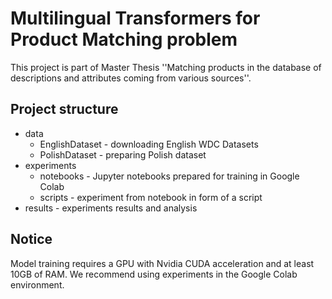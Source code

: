 # Multilingual Transformers for Product Matching problem

This project is part of Master Thesis ''Matching products in the database of descriptions and attributes coming from various sources''.

## Project structure

- data
  - EnglishDataset - downloading English WDC Datasets
  - PolishDataset - preparing Polish dataset
- experiments
  - notebooks - Jupyter notebooks prepared for training in Google Colab
  - scripts - experiment from notebook in form of a script
- results - experiments results and analysis

## Notice

Model training requires a GPU with Nvidia CUDA acceleration and at least 10GB of RAM. We recommend using experiments in the Google Colab environment.
